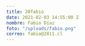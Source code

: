 ```yaml
---
title: 20fabio
date: 2021-02-03 14:55:00 Z
nombre: Fabio Díaz
foto: "/uploads/fabio.png"
correo: fabio@2811.cl
---
```


